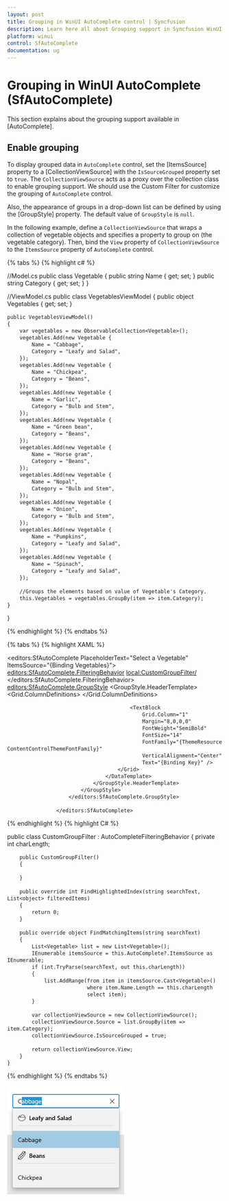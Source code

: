 ```yaml
---
layout: post
title: Grouping in WinUI AutoComplete control | Syncfusion
description: Learn here all about Grouping support in Syncfusion WinUI AutoComplete (multi-select AutoComplete) control with UI grouping and more.
platform: winui
control: SfAutoComplete
documentation: ug
---
```


# Grouping in WinUI AutoComplete (SfAutoComplete)

This section explains about the grouping support available in [AutoComplete].

## Enable grouping

To display grouped data in `AutoComplete` control, set the [ItemsSource] property to a [CollectionViewSource] with the `IsSourceGrouped` property set to `true`. The `CollectionViewSource` acts as a proxy over the collection class to enable grouping support. We should use the Custom Filter for customize the grouping of `AutoComplete` control.

Also, the appearance of groups in a drop-down list can be defined by using the [GroupStyle] property. The default value of `GroupStyle` is `null`.

In the following example, define a `CollectionViewSource` that wraps a collection of vegetable objects and specifies a property to group on (the vegetable category). Then, bind the `View` property of `CollectionViewSource` to the `ItemsSource` property of `AutoComplete` control.

{% tabs %}
{% highlight c# %}

//Model.cs
public class Vegetable
{
    public string Name { get; set; }
    public string Category { get; set; }
}

//ViewModel.cs
public class VegetablesViewModel
{
    public object Vegetables { get; set; }

    public VegetablesViewModel()
    {
        var vegetables = new ObservableCollection<Vegetable>();
        vegetables.Add(new Vegetable {
            Name = "Cabbage",
            Category = "Leafy and Salad",
        });
        vegetables.Add(new Vegetable {
            Name = "Chickpea",
            Category = "Beans",
        });
        vegetables.Add(new Vegetable {
            Name = "Garlic",
            Category = "Bulb and Stem",
        });
        vegetables.Add(new Vegetable {
            Name = "Green bean",
            Category = "Beans",
        });
        vegetables.Add(new Vegetable {
            Name = "Horse gram",
            Category = "Beans",
        });
        vegetables.Add(new Vegetable {
            Name = "Nopal",
            Category = "Bulb and Stem",
        });
        vegetables.Add(new Vegetable {
            Name = "Onion",
            Category = "Bulb and Stem",
        });
        vegetables.Add(new Vegetable {
            Name = "Pumpkins",
            Category = "Leafy and Salad",
        });
        vegetables.Add(new Vegetable {
            Name = "Spinach",
            Category = "Leafy and Salad",
        });

        //Groups the elements based on value of Vegetable's Category.
        this.Vegetables = vegetables.GroupBy(item => item.Category);
    }
}

{% endhighlight %}
{% endtabs %}

{% tabs %}
{% highlight XAML %}

<editors:SfAutoComplete
                        PlaceholderText="Select a Vegetable"
                        ItemsSource="{Binding Vegetables}">
                        <editors:SfAutoComplete.FilteringBehavior>
                            <local:CustomGroupFilter/>
                        </editors:SfAutoComplete.FilteringBehavior>
                        <editors:SfAutoComplete.GroupStyle>
                            <GroupStyle>
                                <GroupStyle.HeaderTemplate>
                                    <DataTemplate>
                                        <Grid>
                                            <Grid.ColumnDefinitions>
                                                <ColumnDefinition Width="18"/>
                                                <ColumnDefinition Width="*"/>
                                                <ColumnDefinition/>
                                            </Grid.ColumnDefinitions>
                                            <Path 
                                                  HorizontalAlignment="Left"
                                                  Data="{Binding Key, Converter={StaticResource StringToPathConverter}}"
                                                  Fill="{Binding Foreground, RelativeSource={RelativeSource Mode=TemplatedParent}}"
                                                  Stretch="Uniform" />

                                            <TextBlock
                                                Grid.Column="1"
                                                Margin="8,0,0,0"
                                                FontWeight="SemiBold"
                                                FontSize="14"
                                                FontFamily="{ThemeResource ContentControlThemeFontFamily}"
                                                VerticalAlignment="Center"
                                                Text="{Binding Key}" />
                                        </Grid>
                                    </DataTemplate>
                                </GroupStyle.HeaderTemplate>
                            </GroupStyle>
                        </editors:SfAutoComplete.GroupStyle>

                    </editors:SfAutoComplete>

{% endhighlight %}
{% highlight C# %}

public class CustomGroupFilter : AutoCompleteFilteringBehavior
    {
        private int charLength;

        public CustomGroupFilter()
        {

        }

        public override int FindHighlightedIndex(string searchText, List<object> filteredItems)
        {
            return 0;
        }

        public override object FindMatchingItems(string searchText)
        {
            List<Vegetable> list = new List<Vegetable>();
            IEnumerable itemsSource = this.AutoComplete?.ItemsSource as IEnumerable;
            if (int.TryParse(searchText, out this.charLength))
            {
                list.AddRange(from item in itemsSource.Cast<Vegetable>()
                              where item.Name.Length == this.charLength
                              select item);
            }

            var collectionViewSource = new CollectionViewSource();
            collectionViewSource.Source = list.GroupBy(item => item.Category);
            collectionViewSource.IsSourceGrouped = true;

            return collectionViewSource.View;
        }
    }

{% endhighlight %}
{% endtabs %}


![Grouping the vegetables based on its category.](Grouping_images/winui-autocomplete-groupStyle.png)
